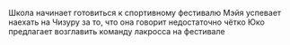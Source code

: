 Школа начинает готовиться к спортивному фестивалю
Мэйя успевает наехать на Чизуру за то, что она говорит недостаточно чётко
Юко предлагает возглавить команду лакросса на фестивале